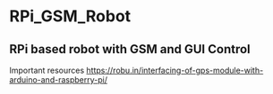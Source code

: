 # RPi_GSM_Robot
## RPi based robot with GSM and GUI Control

Important resources
https://robu.in/interfacing-of-gps-module-with-arduino-and-raspberry-pi/